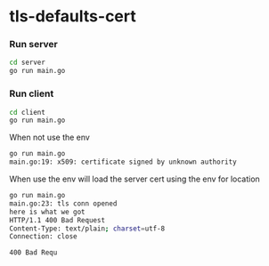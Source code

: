 # tls-defaults-cert

### Run server

```bash
cd server
go run main.go
```

### Run client 

```bash
cd client
go run main.go
```

When not use the env

```bash
go run main.go
main.go:19: x509: certificate signed by unknown authority
```

When use the env will load the server cert using the env for location

```bash
go run main.go
main.go:23: tls conn opened
here is what we got
HTTP/1.1 400 Bad Request
Content-Type: text/plain; charset=utf-8
Connection: close

400 Bad Requ
```